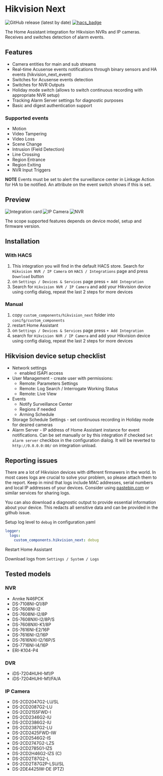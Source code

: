 # Hikvision Next

![GitHub release (latest by date)](https://img.shields.io/github/v/release/maciej-or/hikvision_next?style=flat-square) [![hacs_badge](https://img.shields.io/badge/HACS-Default-orange.svg)](https://github.com/hacs/integration)

The Home Assistant integration for Hikvision NVRs and IP cameras. Receives and switches detection of alarm events.

## Features

- Camera entities for main and sub streams
- Real-time Acusense events notifications through binary sensors and HA events (hikvision_next_event)
- Switches for Acusense events detection
- Switches for NVR Outputs
- Holiday mode switch (allows to switch continuous recording with appropriate NVR setup)
- Tracking Alarm Server settings for diagnostic purposes
- Basic and digest authentication support

### Supported events

- Motion
- Video Tampering
- Video Loss
- Scene Change
- Intrusion (Field Detection)
- Line Crossing
- Region Entrance
- Region Exiting
- NVR Input Triggers

**NOTE**
Events must be set to alert the surveillance center in Linkage Action for HA to be notified.  An attribute on the event switch shows if this is set.

## Preview

![Integration card](/assets/card.jpg "Integration card")
![IP Camera](/assets/ipcam.jpg "IP Camera device view")
![NVR](/assets/nvr.jpg "NVR device view")

The scope supported features depends on device model, setup and firmware version.

## Installation

### With HACS

1. This integration you will find in the default HACS store. Search for `Hikvision NVR / IP Camera` on `HACS / Integrations` page and press `Download` button
2. on `Settings / Devices & Services` page press `+ Add Integration`
3. Search for `Hikvision NVR / IP Camera` and add your Hikvision device using config dialog, repeat the last 2 steps for more devices

### Manual

1. copy `custom_components/hikvision_next` folder into `conifg/custom_components`
2. restart Home Assistant
3. on `Settings / Devices & Services` page press `+ Add Integration`
4. search for `Hikvision NVR / IP Camera` and add your Hikvision device using config dialog, repeat the last 2 steps for more devices

## Hikvision device setup checklist

- Network settings
  - enabled ISAPI access
- User Management - create user with permissions:
  - Remote: Parameters Settings
  - Remote: Log Search / Interrogate Working Status
  - Remote: Live View
- Events
  - Notify Surveillance Center
  - Regions if needed
  - Arming Schedule
- Storage Schedule Settings - set continuous recording in Holiday mode for desired cameras
- Alarm Server - IP address of Home Assistant instance for event notifications. Can be set manually or by this integration if checked `Set alarm server` checkbox in the configuration dialog. It will be reverted to `http://0.0.0.0:80/` on integration unload.

## Reporting issues

There are a lot of Hikvision devices with different firmawers in the world. In most cases logs are crucial to solve your problem, so please attach them to the report.
Keep in mind that logs include MAC addresses, serial numbers and local IP addresses of your devices. Consider using [pastebin.com](https://pastebin.com) or similar services for sharing logs.

You can also download a diagnostic output to provide essential information about your device.  This redacts all sensitive data and can be provided in the github issue.

Setup log level to `debug` in configuration.yaml

```yaml
logger:
  logs:
    custom_components.hikvision_next: debug
```

Restart Home Assistant

Download logs from `Settings / System / Logs`

## Tested models

### NVR

- Annke N46PCK
- DS-7108NI-Q1/8P
- DS-7608NI-I2
- DS-7608NI-I2/8P
- DS-7608NXI-I2/8P/S
- DS-7608NXI-K1/8P
- DS-7616NI-E2/16P
- DS-7616NI-I2/16P
- DS-7616NXI-I2/16P/S
- DS-7716NI-I4/16P
- ERI-K104-P4

### DVR

- iDS-7204HUHI-M1/P
- iDS-7204HUHI-M1/FA/A

### IP Camera

- DS-2CD2047G2-LU/SL
- DS-2CD2087G2-LU
- DS-2CD2155FWD-I
- DS-2CD2346G2-IU
- DS-2CD2386G2-IU
- DS-2CD2387G2-LU
- DS-2CD2425FWD-IW
- DS-2CD2546G2-IS
- DS-2CD2747G2-LZS
- DS-2CD2785G1-IZS
- DS-2CD2H46G2-IZS (C)
- DS-2CD2T87G2-L
- DS-2CD2T87G2P-LSU/SL
- DS-2DE4425IW-DE (PTZ)
